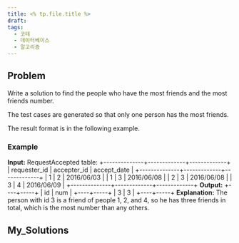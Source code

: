 ```yaml
---
title: <% tp.file.title %>
draft: 
tags:
  - 코테
  - 데이터베이스
  - 알고리즘
---
```

## Problem

Write a solution to find the people who have the most friends and the most friends number.

The test cases are generated so that only one person has the most friends.

The result format is in the following example.

### Example
**Input:** 
RequestAccepted table:
+--------------+-------------+-------------+
| requester_id | accepter_id | accept_date |
+--------------+-------------+-------------+
| 1            | 2           | 2016/06/03  |
| 1            | 3           | 2016/06/08  |
| 2            | 3           | 2016/06/08  |
| 3            | 4           | 2016/06/09  |
+--------------+-------------+-------------+
**Output:** 
+----+-----+
| id | num |
+----+-----+
| 3  | 3   |
+----+-----+
**Explanation:** 
The person with id 3 is a friend of people 1, 2, and 4, so he has three friends in total, which is the most number than any others.

## My_Solutions
```python

```


